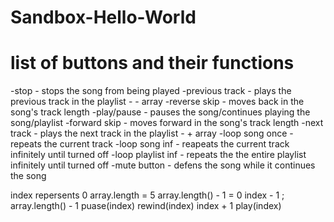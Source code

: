 # Sandbox-Hello-World

# list of buttons and their functions
  -stop - stops the song from being played 
  -previous track - plays the previous track in the playlist - - array
  -reverse skip - moves back in the song's track length
  -play/pause - pauses the song/continues playing the song/playlist
  -forward skip - moves forward in the song's track length
  -next track - plays the next track in the playlist - + array
  -loop song once - repeats the current track
  -loop song inf - reapeats the current track infinitely until turned off
  -loop playlist inf - repeats the the entire playlist infinitely until turned off
  -mute button - defens the song while it continues the song


index repersents 0
array.length = 5
array.length() - 1 = 0
index - 1 ; array.length() - 1
puase(index)
rewind(index)
index + 1
play(index)
